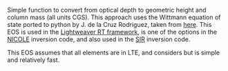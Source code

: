 Simple function to convert from optical depth to geometric height and column mass (all units CGS). This approach uses the Wittmann equation of state ported to python by J. de la Cruz Rodriguez, taken from [here](https://github.com/jaimedelacruz/witt). This EOS is used in the [Lightweaver RT framework](https://github.com/Goobley/Lightweaver), is one of the options in the [NICOLE](https://github.com/hsocasnavarro/NICOLE) inversion code, and also used in the [SIR](https://github.com/BasilioRuiz/SIR-code) inversion code.

This EOS assumes that all elements are in LTE, and considers  but is simple and relatively fast.
